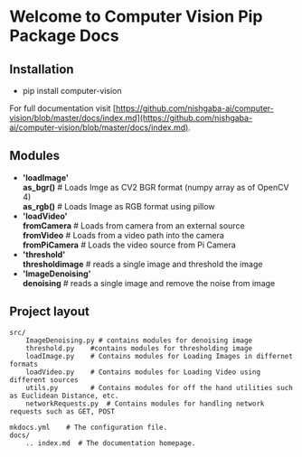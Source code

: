 # Welcome to Computer Vision Pip Package Docs


## Installation
* pip install computer-vision 

For full documentation visit [https://github.com/nishgaba-ai/computer-vision/blob/master/docs/index.md](https://github.com/nishgaba-ai/computer-vision/blob/master/docs/index.md).

## Modules

* **'loadImage'**  
     **as_bgr()**   # Loads Imge as CV2 BGR format (numpy array as of OpenCV 4)  
     **as_rgb()**   # Loads Image as RGB format using pillow  
* **'loadVideo'**  
     **fromCamera**  # Loads from camera from an external source  
     **fromVideo**   # Loads from a video path into the camera  
     **fromPiCamera**   # Loads the video source from Pi Camera  
* **'threshold'**  
    **thresholdimage**  # reads a single image and threshold the image 
* **'ImageDenoising'**  
    **denoising**  # reads a single image and remove the noise from image 
## Project layout

    src/
        ImageDenoising.py # contains modules for denoising image
        threshold.py    #contains modules for thresholding image
        loadImage.py    # Contains modules for Loading Images in differnet formats
        loadVideo.py    # Contains modules for Loading Video using different sources
        utils.py        # Contains modules for off the hand utilities such as Euclidean Distance, etc.
        networkRequests.py  # Contains modules for handling network requests such as GET, POST

    mkdocs.yml    # The configuration file.
    docs/
        .. index.md  # The documentation homepage.
